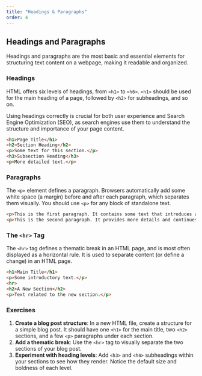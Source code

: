 ```yaml
---
title: "Headings & Paragraphs"
order: 4
---
```


## Headings and Paragraphs

Headings and paragraphs are the most basic and essential elements for structuring text content on a webpage, making it readable and organized.

### Headings

HTML offers six levels of headings, from `<h1>` to `<h6>`. `<h1>` should be used for the main heading of a page, followed by `<h2>` for subheadings, and so on.

Using headings correctly is crucial for both user experience and Search Engine Optimization (SEO), as search engines use them to understand the structure and importance of your page content.

```html
<h1>Page Title</h1>
<h2>Section Heading</h2>
<p>Some text for this section.</p>
<h3>Subsection Heading</h3>
<p>More detailed text.</p>
```

### Paragraphs

The `<p>` element defines a paragraph. Browsers automatically add some white space (a margin) before and after each paragraph, which separates them visually. You should use `<p>` for any block of standalone text.

```html
<p>This is the first paragraph. It contains some text that introduces a topic.</p>
<p>This is the second paragraph. It provides more details and continues the discussion.</p>
```

### The `<hr>` Tag

The `<hr>` tag defines a thematic break in an HTML page, and is most often displayed as a horizontal rule. It is used to separate content (or define a change) in an HTML page.

```html
<h1>Main Title</h1>
<p>Some introductory text.</p>
<hr>
<h2>A New Section</h2>
<p>Text related to the new section.</p>
```

### Exercises

1.  **Create a blog post structure**: In a new HTML file, create a structure for a simple blog post. It should have one `<h1>` for the main title, two `<h2>` sections, and a few `<p>` paragraphs under each section.
2.  **Add a thematic break**: Use the `<hr>` tag to visually separate the two sections of your blog post.
3.  **Experiment with heading levels**: Add `<h3>` and `<h4>` subheadings within your sections to see how they render. Notice the default size and boldness of each level.
